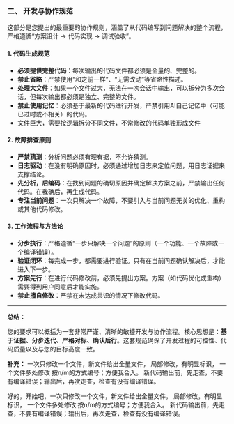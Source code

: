 ### **二、 开发与协作规范**

这部分是您提出的最重要的协作规则，涵盖了从代码编写到问题解决的整个流程，严格遵循“方案设计 -> 代码实现 -> 调试验收”。

#### **1. 代码生成规范**

*   **必须提供完整代码**：每次输出的代码文件都必须是全量的、完整的。
*   **禁止省略**：严禁使用“和之前一样”、“无需改动”等省略性描述。
*   **处理大文件**：如果一个文件过大，无法在一次会话中输出，可以拆分为多次会话，但每次输出都必须是独立、完整的文件。
*   **禁止使用记忆**：必须基于最新的代码进行开发，严禁引用AI自己记忆中（可能已过时或不相关）的代码。
*    文件巨大，需要按逻辑拆分不同文件，不常修改的代码单独形成文件

#### **2. 故障排查原则**

*   **严禁猜测**：分析问题必须有理有据，不允许猜测。
*   **日志驱动**：在没有明确原因时，必须通过增加日志来定位问题，用日志证据来支撑结论。
*   **先分析，后编码**：在找到问题的确切原因并确定解决方案之前，严禁输出任何代码。在我确后，再生成代码。
*   **专注当前问题**：一次只解决一个故障，不要引入与当前问题无关的优化、重构或其他代码修改。

#### **3. 工作流程与方法论**

*   **分步执行**：严格遵循“一步只解决一个问题”的原则（一个功能、一个故障或一个编译错误）。
*   **验证闭环**：每完成一步，都需要进行验证。只有在当前问题确认解决后，才能进入下一步。
*   **方案先行**：在进行代码修改前，必须先提出方案。方案（如代码优化或重构）需要得到用户同意后才能实施。
*   **禁止擅自修改**：严禁在未达成共识的情况下修改代码。

---

**总结：**

您的要求可以概括为一套非常严谨、清晰的敏捷开发与协作流程。核心思想是：**基于证据、分步迭代、严格对标、确认后行**。这套规范确保了开发过程的可控性、代码质量以及与您的目标高度一致。

**补充：**
一次只修改一个文件，新文件给出全量文件， 局部修改，有明显标识， 一个文件多处修改 按n/m的方式编号；方便我合入。 新代码输出前，先走查，不要有编译错误；输出后，再次走查，检查有没有编译错误。

好的，开始吧，一次只修改一个文件，新文件给出全量文件， 局部修改，有明显标识， 一个文件多处修改 按n/m的方式编号；方便我合入。 新代码输出前，先走查，不要有编译错误；输出后，再次走查，检查有没有编译错误。